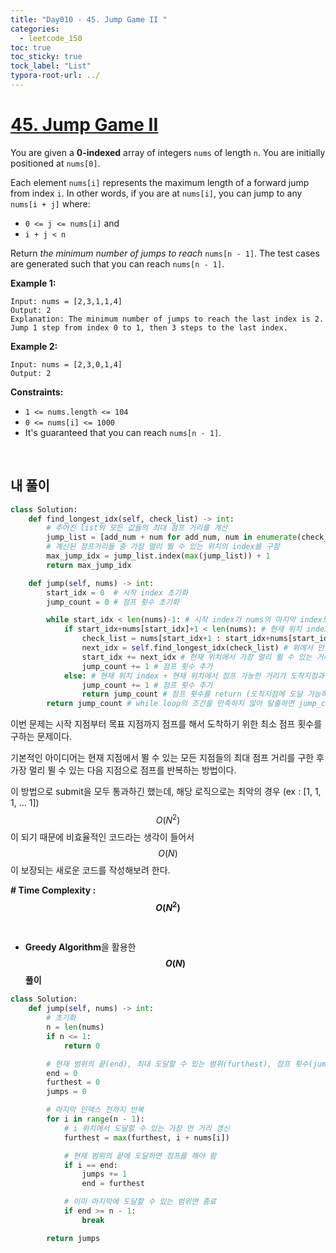 ```yaml
---
title: "Day010 - 45. Jump Game II "
categories:
  - leetcode_150
toc: true
toc_sticky: true
tock_label: "List"
typora-root-url: ../
---
```



# [45. Jump Game II](https://leetcode.com/problems/jump-game-ii/)

You are given a **0-indexed** array of integers `nums` of length `n`. You are initially positioned at `nums[0]`.

Each element `nums[i]` represents the maximum length of a forward jump from index `i`. In other words, if you are at `nums[i]`, you can jump to any `nums[i + j]` where:

- `0 <= j <= nums[i]` and
- `i + j < n`

Return *the minimum number of jumps to reach* `nums[n - 1]`. The test cases are generated such that you can reach `nums[n - 1]`.

 

**Example 1:**

```
Input: nums = [2,3,1,1,4]
Output: 2
Explanation: The minimum number of jumps to reach the last index is 2. Jump 1 step from index 0 to 1, then 3 steps to the last index.
```

**Example 2:**

```
Input: nums = [2,3,0,1,4]
Output: 2
```

 

**Constraints:**

- `1 <= nums.length <= 104`
- `0 <= nums[i] <= 1000`
- It's guaranteed that you can reach `nums[n - 1]`.

<br>

## **내 풀이**

```python
class Solution:
    def find_longest_idx(self, check_list) -> int:
		# 주어진 list의 모든 값들의 최대 점프 거리를 계산
        jump_list = [add_num + num for add_num, num in enumerate(check_list, start=1)]
        # 계산된 점프거리들 중 가장 멀리 뛸 수 있는 위치의 index를 구함
        max_jump_idx = jump_list.index(max(jump_list)) + 1
        return max_jump_idx

    def jump(self, nums) -> int:
        start_idx = 0  # 시작 index 초기화
        jump_count = 0 # 점프 횟수 초기화

        while start_idx < len(nums)-1: # 시작 index가 nums의 마지막 index보다 작을 때 반복
            if start_idx+nums[start_idx]+1 < len(nums): # 현재 위치 index + 현재 위치에서 점프 가능한 거리가 도착지점에 도달하지 못했을 경우
                check_list = nums[start_idx+1 : start_idx+nums[start_idx]+1] # 현재 위치에서 점프 가능한 부분을 확인
                next_idx = self.find_longest_idx(check_list) # 위에서 만든 저프 가능한 부분들을 확인해 가장 멀리 뛸 수 있는 index를 확인
                start_idx += next_idx # 현재 위치에서 가장 멀리 뛸 수 있는 거리만큼 추가 (현재위치를 갱신)
                jump_count += 1 # 점프 횟수 추가
            else: # 현재 위치 index + 현재 위치에서 점프 가능한 거리가 도착지점과 같거나 넘어간 경우
                jump_count += 1 # 점프 횟수 추가
                return jump_count # 점프 횟수를 return (도착지점에 도달 가능하기 때문)
        return jump_count # while loop의 조건을 만족하지 않아 탈출하면 jump_count를 return
```

이번 문제는 시작 지점부터 목표 지점까지 점프를 해서 도착하기 위한 최소 점프 횟수를 구하는 문제이다.

기본적인 아이디어는 현재 지점에서 뛸 수 있는 모든 지점들의 최대 점프 거리를 구한 후 가장 멀리 뛸 수 있는 다음 지점으로 점프를 반복하는 방법이다.

이 방법으로 submit을 모두 통과하긴 했는데, 해당 로직으로는 최악의 경우 (ex : [1, 1, 1, ... 1]) $$O(N^2)$$이 되기 때문에 비효율적인 코드라는 생각이 들어서 $$O(N)$$이 보장되는 새로운 코드를 작성해보려 한다.



**\# Time Complexity  : $$O(N^2)$$** 

<br>

- **Greedy Algorithm**을 활용한 **$$O(N)$$ 풀이**

```python
class Solution:
    def jump(self, nums) -> int:
        # 초기화
        n = len(nums)
        if n <= 1:
            return 0

        # 현재 범위의 끝(end), 최대 도달할 수 있는 범위(furthest), 점프 횟수(jumps)
        end = 0
        furthest = 0
        jumps = 0

        # 마지막 인덱스 전까지 반복
        for i in range(n - 1):
            # i 위치에서 도달할 수 있는 가장 먼 거리 갱신
            furthest = max(furthest, i + nums[i])

            # 현재 범위의 끝에 도달하면 점프를 해야 함
            if i == end:
                jumps += 1
                end = furthest

            # 이미 마지막에 도달할 수 있는 범위면 종료
            if end >= n - 1:
                break

        return jumps

```



<br>

